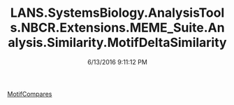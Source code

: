﻿---
title: LANS.SystemsBiology.AnalysisTools.NBCR.Extensions.MEME_Suite.Analysis.Similarity.MotifDeltaSimilarity
date: 6/13/2016 9:11:12 PM
---

[MotifCompares](T-LANS.SystemsBiology.AnalysisTools.NBCR.Extensions.MEME_Suite.Analysis.Similarity.MotifDeltaSimilarity.MotifCompares.html)
